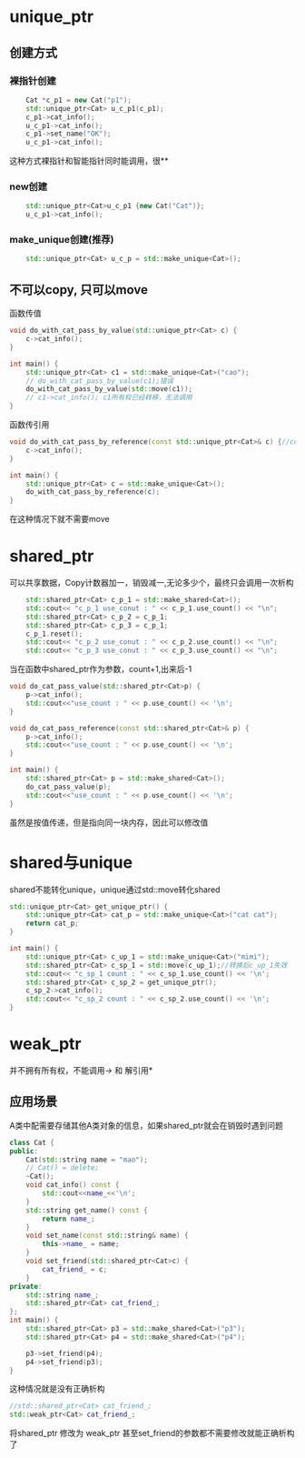 # unique_ptr
## 创建方式
### 裸指针创建
```cpp
    Cat *c_p1 = new Cat("p1");
    std::unique_ptr<Cat> u_c_p1(c_p1);
    c_p1->cat_info();
    u_c_p1->cat_info();
    c_p1->set_name("OK");
    u_c_p1->cat_info();
```
这种方式裸指针和智能指针同时能调用，很**

### new创建
```cpp
    std::unique_ptr<Cat>u_c_p1 {new Cat("Cat")};
    u_c_p1->cat_info();
```
### make_unique创建(推荐)
```cpp
    std::unique_ptr<Cat> u_c_p = std::make_unique<Cat>();
```
## 不可以copy, 只可以move
函数传值
```cpp
void do_with_cat_pass_by_value(std::unique_ptr<Cat> c) {
    c->cat_info();
}

int main() {
    std::unique_ptr<Cat> c1 = std::make_unique<Cat>("cao");
    // do_with_cat_pass_by_value(c1);错误
    do_with_cat_pass_by_value(std::move(c1));
    // c1->cat_info(); c1所有权已经转移，无法调用
}
```
函数传引用
```cpp
void do_with_cat_pass_by_reference(const std::unique_ptr<Cat>& c) {//const 不允许修改c的指向
    c->cat_info();
}

int main() {
    std::unique_ptr<Cat> c = std::make_unique<Cat>();
    do_with_cat_pass_by_reference(c);
}
```
在这种情况下就不需要move

# shared_ptr
可以共享数据，Copy计数器加一，销毁减一,无论多少个，最终只会调用一次析构
```cpp
    std::shared_ptr<Cat> c_p_1 = std::make_shared<Cat>();
    std::cout<< "c_p_1 use_conut : " << c_p_1.use_count() << "\n";
    std::shared_ptr<Cat> c_p_2 = c_p_1;
    std::shared_ptr<Cat> c_p_3 = c_p_1;
    c_p_1.reset();
    std::cout<< "c_p_2 use_conut : " << c_p_2.use_count() << "\n";
    std::cout<< "c_p_3 use_conut : " << c_p_3.use_count() << "\n";
```
当在函数中shared_ptr作为参数，count+1,出来后-1
```cpp
void do_cat_pass_value(std::shared_ptr<Cat>p) {
    p->cat_info();
    std::cout<<"use_count : " << p.use_count() << '\n';
}

void do_cat_pass_reference(const std::shared_ptr<Cat>& p) {
    p->cat_info();
    std::cout<<"use_count : " << p.use_count() << '\n';
}

int main() {
    std::shared_ptr<Cat> p = std::make_shared<Cat>();
    do_cat_pass_value(p);
    std::cout<<"use_count : " << p.use_count() << '\n';
}
```
虽然是按值传递，但是指向同一块内存，因此可以修改值
# shared与unique
shared不能转化unique，unique通过std::move转化shared
```cpp
std::unique_ptr<Cat> get_unique_ptr() {
    std::unique_ptr<Cat> cat_p = std::make_unique<Cat>("cat cat");
    return cat_p;
}

int main() {
    std::unique_ptr<Cat> c_up_1 = std::make_unique<Cat>("mimi");
    std::shared_ptr<Cat> c_sp_1 = std::move(c_up_1);//转换后c_up_1失效
    std::cout<< "c_sp_1 count : " << c_sp_1.use_count() << '\n';
    std::shared_ptr<Cat> c_sp_2 = get_unique_ptr();
    c_sp_2->cat_info();
    std::cout<< "c_sp_2 count : " << c_sp_2.use_count() << '\n';
}
```
# weak_ptr
并不拥有所有权，不能调用-> 和 解引用*
## 应用场景
A类中配需要存储其他A类对象的信息，如果shared_ptr就会在销毁时遇到问题
```cpp
class Cat {
public:
    Cat(std::string name = "mao");
    // Cat() = delete;
    ~Cat();
    void cat_info() const {
        std::cout<<name_<<'\n';
    }
    std::string get_name() const {
        return name_;
    }
    void set_name(const std::string& name) {
        this->name_ = name;
    }
    void set_friend(std::shared_ptr<Cat>c) {
        cat_friend_ = c;
    }
private:
    std::string name_;
    std::shared_ptr<Cat> cat_friend_;
};
int main() {
    std::shared_ptr<Cat> p3 = std::make_shared<Cat>("p3");
    std::shared_ptr<Cat> p4 = std::make_shared<Cat>("p4");

    p3->set_friend(p4);
    p4->set_friend(p3);
}
```
这种情况就是没有正确析构
```cpp
//std::shared_ptr<Cat> cat_friend_;
std::weak_ptr<Cat> cat_friend_;
```
将shared_ptr 修改为 weak_ptr 甚至set_friend的参数都不需要修改就能正确析构了